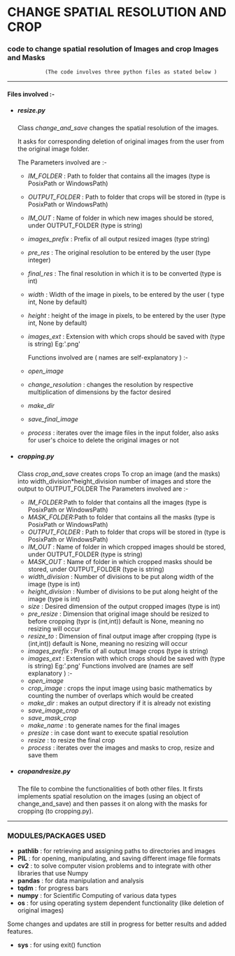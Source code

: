 # CHANGE SPATIAL RESOLUTION AND CROP #
### code to change spatial resolution of Images and crop Images and Masks ###
                (The code involves three python files as stated below )



*****************************************************************************************************************************



#### Files involved :- ####

* ##### resize.py #####
    Class *change_and_save* changes the spatial resolution of the images.
      
     It asks for corresponding deletion of original images from the user from the original image folder.
    
    
     The Parameters involved are :- 
    * *IM_FOLDER* : Path to folder that contains all the images (type is PosixPath or WindowsPath)
    * *OUTPUT_FOLDER* : Path to folder that crops will be stored in (type is PosixPath or WindowsPath)
    * *IM_OUT* : Name of folder in which new images should be stored, under OUTPUT_FOLDER (type is string)
    * *images_prefix* : Prefix of all output resized images (type string)
    * *pre_res* : The original resolution to be entered by the user (type integer)
    * *final_res* : The final resolution in which it is to be converted (type is int)
    * *width* : Width of the image in pixels, to be entered by the user ( type int, None by default)
    * *height* : height of the image in pixels, to be entered by the user (type int, None by default)
    * *images_ext* : Extension with which crops should be saved with (type is string) Eg:'.png'
    
        
       Functions involved are ( names are self-explanatory ) :-
    * *open_image* 
    * *change_resolution* : changes the resolution by respective multiplication of dimensions by the factor desired
    * *make_dir*
    * *save_final_image*
    * *process* : iterates over the image files in the input folder,
                  also asks for user's choice to delete the original images or not 

* ##### cropping.py #####
    Class *crop_and_save* creates crops 
    To crop an image (and the masks) into width_division*height_division number of images and store the output to             OUTPUT_FOLDER
    The Parameters involved are :-
    *  *IM_FOLDER*:Path to folder that contains all the images (type is PosixPath or WindowsPath)
    *  *MASK_FOLDER*:Path to folder that contains all the masks (type is PosixPath or WindowsPath)
    *  *OUTPUT_FOLDER* : Path to folder that crops will be stored in (type is PosixPath or WindowsPath)
    *  *IM_OUT* : Name of folder in which cropped images should be stored, under OUTPUT_FOLDER (type is string)
    *  *MASK_OUT* : Name of folder in which cropped masks should be stored, under OUTPUT_FOLDER (type is string)
    *  *width_division* : Number of divisions to be put along width of the image (type is int)
    *  *height_division* : Number of divisions to be put along height of the image (type is int)
    *  *size* : Desired dimension of the output cropped images (type is int)
    *  *pre_resize* : Dimension that original image should be resized to before cropping (typr is (int,int)) default is None,                       meaning no resizing will occur
    *  *resize_to* : Dimension of final output image after cropping (type is (int,int)) default is None, meaning no resizing                       will occur
    *  *images_prefix* : Prefix of all output Image crops (type is string)
    *  *images_ext* : Extension with which crops should be saved with (type is string) Eg:'.png'
      Functions involved are (names are self explanatory ) :-
    * *open_image* 
    * *crop_image* : crops the input image using basic mathematics by counting the number of overlaps which would be created
    * *make_dir* : makes an output directory if it is already not existing
    * *save_image_crop*
    * *save_mask_crop*
    * *make_name* : to generate names for the final images
    * *presize* : in case dont want to execute spatial resolution
    * *resize* : to resize the final crop
    * *process* : iterates over the images and masks to crop, resize and save them
    
* ##### cropandresize.py #####
    The file to combine the functionalities of both other files. It firsts implements spatial resolution on the images (using an object of change_and_save) and then passes it on along with the masks for cropping (to cropping.py).
    

*****************************************************************************************************************************



### MODULES/PACKAGES USED ###
  * **pathlib** : for retrieving and assigning paths to directories and images
  * **PIL** :  for opening, manipulating, and saving different image file formats
  * **cv2** : to solve computer vision problems and to integrate with other libraries that use Numpy  
  * **pandas** : for data manipulation and analysis
  * **tqdm** : for progress bars
  * **numpy** :  for Scientific Computing of various data types
  * **os** : for using operating system dependent functionality (like deletion of original images)
  
  Some changes and updates are still in progress for better results and added features.
  * **sys** : for using exit() function
    


